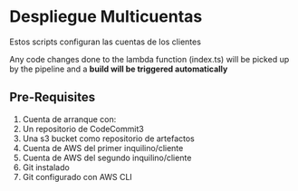 # Despliegue Multicuentas

Estos scripts configuran las cuentas de los clientes

Any code changes done to the lambda function (index.ts) will be picked up by the pipeline and a **build will be triggered automatically**

## Pre-Requisites
1. Cuenta de arranque con:
2. Un repositorio de CodeCommit3
3. Una s3 bucket como repositorio de artefactos
4. Cuenta de AWS del primer inquilino/cliente
5. Cuenta de AWS del segundo inquilino/cliente
6. Git instalado
7. Git configurado con AWS CLI
